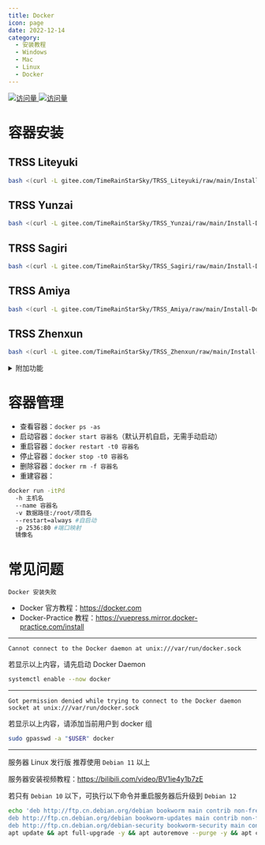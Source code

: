 ```yaml
---
title: Docker
icon: page
date: 2022-12-14
category:
  - 安装教程
  - Windows
  - Mac
  - Linux
  - Docker
---
```


[![访问量](https://visitor-badge.glitch.me/badge?page_id=TimeRainStarSky-TRSS_Script-Docker&right_color=red&left_text=访%20问%20量) ![访问量](https://profile-counter.glitch.me/TimeRainStarSky-TRSS_Script-Docker/count.svg)](https://docker.com)

# 容器安装

## TRSS Liteyuki

```sh
bash <(curl -L gitee.com/TimeRainStarSky/TRSS_Liteyuki/raw/main/Install-Docker.sh)
```

## TRSS Yunzai

```sh
bash <(curl -L gitee.com/TimeRainStarSky/TRSS_Yunzai/raw/main/Install-Docker.sh)
```

## TRSS Sagiri

```sh
bash <(curl -L gitee.com/TimeRainStarSky/TRSS_Sagiri/raw/main/Install-Docker.sh)
```

## TRSS Amiya

```sh
bash <(curl -L gitee.com/TimeRainStarSky/TRSS_Amiya/raw/main/Install-Docker.sh)
```

## TRSS Zhenxun

```sh
bash <(curl -L gitee.com/TimeRainStarSky/TRSS_Zhenxun/raw/main/Install-Docker.sh)
```

<details><summary>附加功能</summary>

自定义 安装路径 `DIR` 启动命令 `CMD` 容器名 `DKNAME` （可用于多开）

举例：将脚本安装至 `/Bot` 启动命令 `trss` 容器名 `TRSS` 

```sh
DIR=/Bot CMD=trss DKNAME=TRSS bash <(x
```

</details>

# 容器管理

- 查看容器：`docker ps -as`
- 启动容器：`docker start 容器名`（默认开机自启，无需手动启动）
- 重启容器：`docker restart -t0 容器名`
- 停止容器：`docker stop -t0 容器名`
- 删除容器：`docker rm -f 容器名`
- 重建容器：

```sh
docker run -itPd
  -h 主机名
  --name 容器名
  -v 数据路径:/root/项目名
  --restart=always #自启动
  -p 2536:80 #端口映射
  镜像名
```

# 常见问题

```
Docker 安装失败
```

- Docker 官方教程：<https://docker.com>
- Docker-Practice 教程：<https://vuepress.mirror.docker-practice.com/install>

---

```
Cannot connect to the Docker daemon at unix:///var/run/docker.sock
```

若显示以上内容，请先启动 Docker Daemon

```sh
systemctl enable --now docker
```

---

```
Got permission denied while trying to connect to the Docker daemon socket at unix:///var/run/docker.sock
```

若显示以上内容，请添加当前用户到 docker 组

```sh
sudo gpasswd -a "$USER" docker
```

---

服务器 Linux 发行版 推荐使用 `Debian 11` 以上

服务器安装视频教程：<https://bilibili.com/video/BV1ie4y1b7zE>

若只有 `Debian 10` 以下，可执行以下命令并重启服务器后升级到 `Debian 12`

```sh
echo 'deb http://ftp.cn.debian.org/debian bookworm main contrib non-free
deb http://ftp.cn.debian.org/debian bookworm-updates main contrib non-free
deb http://ftp.cn.debian.org/debian-security bookworm-security main contrib non-free'>/etc/apt/sources.list
apt update && apt full-upgrade -y && apt autoremove --purge -y && apt clean
```
